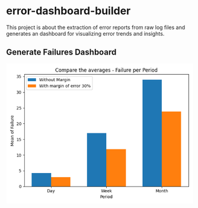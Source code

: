# error-dashboard-builder
This project is about the extraction of error reports from raw log files and generates an dashboard for visualizing error trends and insights. 

## Generate Failures Dashboard

![Dashboard](generate_images/dashboard.png)
